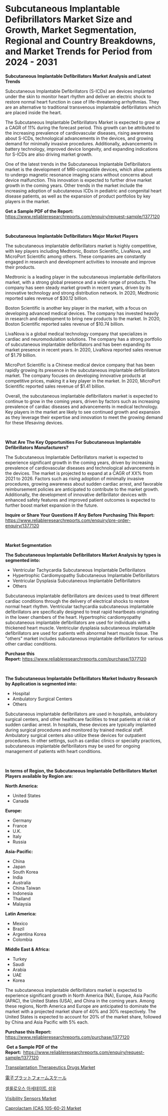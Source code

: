 <p><h1>Subcutaneous Implantable Defibrillators Market Size and Growth, Market Segmentation, Regional and Country Breakdowns, and Market Trends for Period from 2024 -  2031</h1></p><p><strong>Subcutaneous Implantable Defibrillators Market Analysis and Latest Trends</strong></p>
<p><p>Subcutaneous Implantable Defibrillators (S-ICDs) are devices implanted under the skin to monitor heart rhythm and deliver an electric shock to restore normal heart function in case of life-threatening arrhythmias. They are an alternative to traditional transvenous implantable defibrillators which are placed inside the heart.</p><p>The Subcutaneous Implantable Defibrillators Market is expected to grow at a CAGR of 11% during the forecast period. This growth can be attributed to the increasing prevalence of cardiovascular diseases, rising awareness about S-ICDs, technological advancements in the devices, and growing demand for minimally invasive procedures. Additionally, advancements in battery technology, improved device longevity, and expanding indications for S-ICDs are also driving market growth.</p><p>One of the latest trends in the Subcutaneous Implantable Defibrillators market is the development of MRI-compatible devices, which allow patients to undergo magnetic resonance imaging scans without concerns about device malfunction. This innovation is expected to further drive market growth in the coming years. Other trends in the market include the increasing adoption of subcutaneous ICDs in pediatric and congenital heart disease patients, as well as the expansion of product portfolios by key players in the market.</p></p>
<p><strong>Get a Sample PDF of the Report:&nbsp;</strong> <a href="https://www.reliableresearchreports.com/enquiry/request-sample/1377120">https://www.reliableresearchreports.com/enquiry/request-sample/1377120</a></p>
<p>&nbsp;</p>
<p><strong>Subcutaneous Implantable Defibrillators Major Market Players</strong></p>
<p><p>The subcutaneous implantable defibrillators market is highly competitive, with key players including Medtronic, Boston Scientific, LivaNova, and MicroPort Scientific among others. These companies are constantly engaged in research and development activities to innovate and improve their products.</p><p>Medtronic is a leading player in the subcutaneous implantable defibrillators market, with a strong global presence and a wide range of products. The company has seen steady market growth in recent years, driven by its innovative technology and strong distribution network. In 2020, Medtronic reported sales revenue of $30.12 billion.</p><p>Boston Scientific is another key player in the market, with a focus on developing advanced medical devices. The company has invested heavily in research and development to bring new products to the market. In 2020, Boston Scientific reported sales revenue of $10.74 billion.</p><p>LivaNova is a global medical technology company that specializes in cardiac and neuromodulation solutions. The company has a strong portfolio of subcutaneous implantable defibrillators and has been expanding its market presence in recent years. In 2020, LivaNova reported sales revenue of $1.79 billion.</p><p>MicroPort Scientific is a Chinese medical device company that has been rapidly growing its presence in the subcutaneous implantable defibrillators market. The company focuses on developing innovative products at competitive prices, making it a key player in the market. In 2020, MicroPort Scientific reported sales revenue of $1.41 billion.</p><p>Overall, the subcutaneous implantable defibrillators market is expected to continue to grow in the coming years, driven by factors such as increasing prevalence of cardiac diseases and advancements in medical technology. Key players in the market are likely to see continued growth and expansion as they leverage their expertise and innovation to meet the growing demand for these lifesaving devices.</p></p>
<p>&nbsp;</p>
<p><strong>What Are The Key Opportunities For Subcutaneous Implantable Defibrillators Manufacturers?</strong></p>
<p><p>The Subcutaneous Implantable Defibrillators market is expected to experience significant growth in the coming years, driven by increasing prevalence of cardiovascular diseases and technological advancements in the devices. The market is projected to expand at a CAGR of XX% from 2021 to 2026. Factors such as rising adoption of minimally invasive procedures, growing awareness about sudden cardiac arrest, and favorable reimbursement policies are anticipated to contribute to the market growth. Additionally, the development of innovative defibrillator devices with enhanced safety features and improved patient outcomes is expected to further boost market expansion in the future.</p></p>
<p><strong>Inquire or Share Your Questions If Any Before Purchasing This Report:</strong> <a href="https://www.reliableresearchreports.com/enquiry/pre-order-enquiry/1377120">https://www.reliableresearchreports.com/enquiry/pre-order-enquiry/1377120</a></p>
<p>&nbsp;</p>
<p><strong>Market Segmentation</strong></p>
<p><strong>The Subcutaneous Implantable Defibrillators Market Analysis by types is segmented into:</strong></p>
<p><ul><li>Ventricular Tachycardia Subcutaneous Implantable Defibrillators</li><li>Hypertrophic Cardiomyopathy Subcutaneous Implantable Defibrillators</li><li>Ventricular Dysplasia Subcutaneous Implantable Defibrillators</li><li>Others</li></ul></p>
<p><p>Subcutaneous implantable defibrillators are devices used to treat different cardiac conditions through the delivery of electrical shocks to restore normal heart rhythm. Ventricular tachycardia subcutaneous implantable defibrillators are specifically designed to treat rapid heartbeats originating in the lower chambers of the heart. Hypertrophic cardiomyopathy subcutaneous implantable defibrillators are used for individuals with a thickened heart muscle. Ventricular dysplasia subcutaneous implantable defibrillators are used for patients with abnormal heart muscle tissue. The "others" market includes subcutaneous implantable defibrillators for various other cardiac conditions.</p></p>
<p><strong>Purchase this Report:&nbsp;</strong><a href="https://www.reliableresearchreports.com/purchase/1377120">https://www.reliableresearchreports.com/purchase/1377120</a></p>
<p>&nbsp;</p>
<p><strong>The Subcutaneous Implantable Defibrillators Market Industry Research by Application is segmented into:</strong></p>
<p><ul><li>Hospital</li><li>Ambulatory Surgical Centers</li><li>Others</li></ul></p>
<p><p>Subcutaneous implantable defibrillators are used in hospitals, ambulatory surgical centers, and other healthcare facilities to treat patients at risk of sudden cardiac arrest. In hospitals, these devices are typically implanted during surgical procedures and monitored by trained medical staff. Ambulatory surgical centers also utilize these devices for outpatient procedures. In other settings, such as cardiac clinics or specialty practices, subcutaneous implantable defibrillators may be used for ongoing management of patients with heart conditions.</p></p>
<p>&nbsp;</p>
<p><strong>In terms of Region, the Subcutaneous Implantable Defibrillators Market Players available by Region are:</strong></p>
<p>
    <p> <strong> North America: </strong>
        <ul>
            <li>United States</li>
            <li>Canada</li>
        </ul>
        </p> 
    <p> <strong> Europe: </strong>
        <ul>
            <li>Germany</li>
            <li>France</li>
            <li>U.K.</li>
            <li>Italy</li>
            <li>Russia</li>
        </ul>
        </p> 
    <p> <strong> Asia-Pacific: </strong>
        <ul>
            <li>China</li>
            <li>Japan</li>
            <li>South Korea</li>
            <li>India</li>
            <li>Australia</li>
            <li>China Taiwan</li>
            <li>Indonesia</li>
            <li>Thailand</li>
            <li>Malaysia</li>
        </ul>
        </p> 
    <p> <strong> Latin America: </strong>
        <ul>
            <li>Mexico</li>
            <li>Brazil</li>
            <li>Argentina Korea</li>
            <li>Colombia</li>
        </ul>
        </p> 
    <p> <strong> Middle East & Africa: </strong>
        <ul>
            <li>Turkey</li>
            <li>Saudi</li>
            <li>Arabia</li>
            <li>UAE</li>
            <li>Korea</li>
        </ul>
    </p>
    </p>
<p><p>The subcutaneous implantable defibrillators market is expected to experience significant growth in North America (NA), Europe, Asia Pacific (APAC), the United States (USA), and China in the coming years. Among these regions, North America and Europe are anticipated to dominate the market with a projected market share of 40% and 30% respectively. The United States is expected to account for 20% of the market share, followed by China and Asia Pacific with 5% each.</p></p>
<p><strong>Purchase this Report: </strong><a href="https://www.reliableresearchreports.com/purchase/1377120">https://www.reliableresearchreports.com/purchase/1377120</a></p>
<p>&nbsp;<strong>Get a Sample PDF of the Report:&nbsp;&nbsp;</strong><a href="https://www.reliableresearchreports.com/enquiry/request-sample/1377120">https://www.reliableresearchreports.com/enquiry/request-sample/1377120</a></p>
<p><strong></strong></p>
<p><p><a href="https://github.com/moyahfrancoestellec51j635wcx/Market-Research-Report-List-1/blob/main/transplantation-therapeutics-drugs-market.md">Transplantation Therapeutics Drugs Market</a></p><p><a href="https://medium.com/@fabiclaf/%E9%9B%BB%E5%AD%90%E3%83%97%E3%83%A9%E3%83%83%E3%83%88%E3%83%95%E3%82%A9%E3%83%BC%E3%83%A0%E3%82%B9%E3%82%B1%E3%83%BC%E3%83%AB%E5%B8%82%E5%A0%B4-%E7%AB%B6%E4%BA%89%E5%88%86%E6%9E%90-%E5%B8%82%E5%A0%B4%E5%8B%95%E5%90%91-2031%E5%B9%B4%E3%81%BE%E3%81%A7%E3%81%AE%E4%BA%88%E6%B8%AC-8438e667bed7">電子プラットフォームスケール</a></p><p><a href="https://medium.com/@oxehjhnqfqdjy2/%EC%85%80%EB%A3%B0%EB%A1%9C%EC%98%A4%EC%8A%A4-%EC%95%84%EC%84%B8%ED%85%8C%EC%9D%B4%ED%8A%B8-%EC%84%AC%EC%9C%A0-%EC%8B%9C%EC%9E%A5-%EC%8B%9C%EC%9E%A5-%EC%A0%90%EC%9C%A0%EC%9C%A8-%EC%8B%9C%EC%9E%A5-%EB%8F%99%ED%96%A5-%EB%B0%8F-%EB%AF%B8%EB%9E%98-%EC%84%B1%EC%9E%A5-%ED%83%90%EC%83%89-992ee64a019f">셀룰로오스 아세테이트 섬유</a></p><p><a href="https://view.publitas.com/reportprime-1/visibility-sensors-market-research-report-the-key-to-successful-business-strategy-forecasted-for-period-from-2024-2031/">Visibility Sensors Market</a></p><p><a href="https://woozy-pyroraptor-a1f.notion.site/Caprolactam-CAS-105-60-2-Market-Size-Evaluating-its-Market-Trends-Growth-and-Projections-2024--686b6d0917b844469bbb9d3c39406cc5">Caprolactam (CAS 105-60-2) Market</a></p></p>